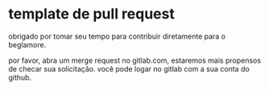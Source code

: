 # template de pull request

obrigado por tomar seu tempo para contribuir diretamente para o beglamore.

por favor, abra um merge request no gitlab.com, estaremos mais propensos de checar sua solicitação. você pode logar no gitlab com a sua conta do github.
